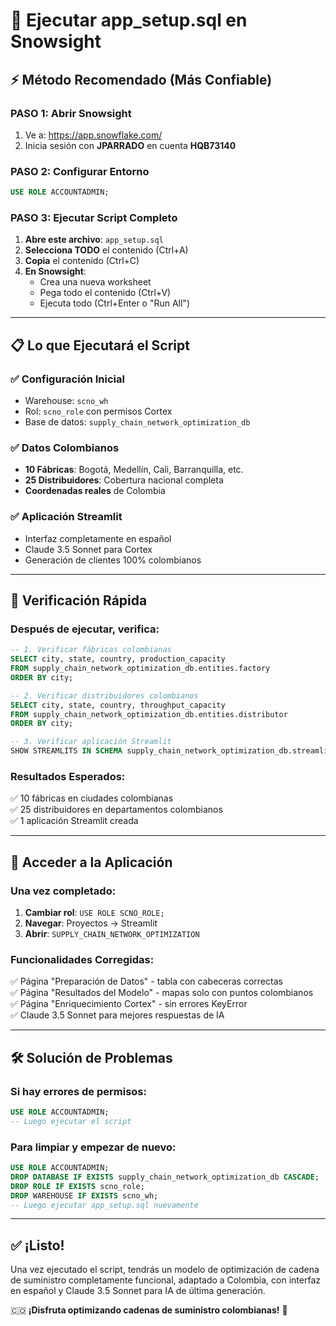 # 🚀 Ejecutar app_setup.sql en Snowsight

## ⚡ Método Recomendado (Más Confiable)

### **PASO 1: Abrir Snowsight**
1. Ve a: https://app.snowflake.com/
2. Inicia sesión con **JPARRADO** en cuenta **HQB73140**

### **PASO 2: Configurar Entorno**
```sql
USE ROLE ACCOUNTADMIN;
```

### **PASO 3: Ejecutar Script Completo**
1. **Abre este archivo**: `app_setup.sql`
2. **Selecciona TODO** el contenido (Ctrl+A)
3. **Copia** el contenido (Ctrl+C)
4. **En Snowsight**: 
   - Crea una nueva worksheet
   - Pega todo el contenido (Ctrl+V)
   - Ejecuta todo (Ctrl+Enter o "Run All")

---

## 📋 Lo que Ejecutará el Script

### ✅ **Configuración Inicial**
- Warehouse: `scno_wh`
- Rol: `scno_role` con permisos Cortex
- Base de datos: `supply_chain_network_optimization_db`

### ✅ **Datos Colombianos**
- **10 Fábricas**: Bogotá, Medellín, Cali, Barranquilla, etc.
- **25 Distribuidores**: Cobertura nacional completa
- **Coordenadas reales** de Colombia

### ✅ **Aplicación Streamlit**
- Interfaz completamente en español
- Claude 3.5 Sonnet para Cortex
- Generación de clientes 100% colombianos

---

## 🎯 Verificación Rápida

### **Después de ejecutar, verifica:**
```sql
-- 1. Verificar fábricas colombianas
SELECT city, state, country, production_capacity 
FROM supply_chain_network_optimization_db.entities.factory 
ORDER BY city;

-- 2. Verificar distribuidores colombianos  
SELECT city, state, country, throughput_capacity
FROM supply_chain_network_optimization_db.entities.distributor 
ORDER BY city;

-- 3. Verificar aplicación Streamlit
SHOW STREAMLITS IN SCHEMA supply_chain_network_optimization_db.streamlit;
```

### **Resultados Esperados:**
✅ 10 fábricas en ciudades colombianas  
✅ 25 distribuidores en departamentos colombianos  
✅ 1 aplicación Streamlit creada  

---

## 🌟 Acceder a la Aplicación

### **Una vez completado:**
1. **Cambiar rol**: `USE ROLE SCNO_ROLE;`
2. **Navegar**: Proyectos → Streamlit
3. **Abrir**: `SUPPLY_CHAIN_NETWORK_OPTIMIZATION`

### **Funcionalidades Corregidas:**
✅ Página "Preparación de Datos" - tabla con cabeceras correctas  
✅ Página "Resultados del Modelo" - mapas solo con puntos colombianos  
✅ Página "Enriquecimiento Cortex" - sin errores KeyError  
✅ Claude 3.5 Sonnet para mejores respuestas de IA  

---

## 🛠️ Solución de Problemas

### **Si hay errores de permisos:**
```sql
USE ROLE ACCOUNTADMIN;
-- Luego ejecutar el script
```

### **Para limpiar y empezar de nuevo:**
```sql
USE ROLE ACCOUNTADMIN;
DROP DATABASE IF EXISTS supply_chain_network_optimization_db CASCADE;
DROP ROLE IF EXISTS scno_role;
DROP WAREHOUSE IF EXISTS scno_wh;
-- Luego ejecutar app_setup.sql nuevamente
```

---

## ✅ ¡Listo!

Una vez ejecutado el script, tendrás un modelo de optimización de cadena de suministro completamente funcional, adaptado a Colombia, con interfaz en español y Claude 3.5 Sonnet para IA de última generación.

🇨🇴 **¡Disfruta optimizando cadenas de suministro colombianas!** 🚀
